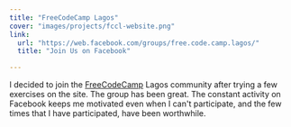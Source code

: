 ```yaml
---
title: "FreeCodeCamp Lagos"
cover: "images/projects/fccl-website.png"
link:
  url: "https://web.facebook.com/groups/free.code.camp.lagos/"
  title: "Join Us on Facebook"

---
```

I decided to join the [FreeCodeCamp](#) Lagos community after trying a few exercises on the site.
The group has been great. The constant activity on Facebook keeps me motivated even when I can't
participate, and the few times that I have participated, have been worthwhile.

